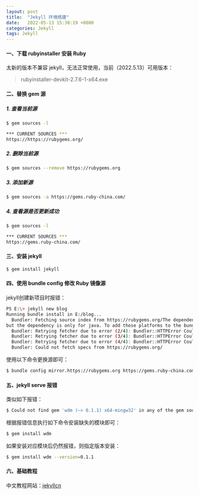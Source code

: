 ```yaml
---
layout: post
title:  "Jekyll 环境搭建"
date:   2022-05-13 15:30:19 +0800
categories: Jekyll
tags: Jekyll
---
```


#### 一、下载 rubyinstaller 安装 Ruby
太新的版本不兼容 jekyll，无法正常使用，当前（2022.5.13）可用版本：
>rubyinstaller-devkit-2.7.6-1-x64.exe

#### 二、替换 gem 源
##### 1. 查看当前源
```bash
$ gem sources -l
```

```bash
*** CURRENT SOURCES ***
https://https://rubygems.org/
```
##### 2. 删除当前源 
```bash
$ gem sources --remove https://rubygems.org
```
##### 3. 添加新源
```bash
$ gem sources -a https://gems.ruby-china.com/
```
##### 4. 查看源是否更新成功
```bash
$ gem sources -l
```
```bash
*** CURRENT SOURCES ***
https://gems.ruby-china.com/
```

#### 三、安装 jekyll
```bash
$ gem install jekyll
```

#### 四、使用 bundle config 修改 Ruby 镜像源
jekyll创建新项目时报错：
```bash
PS E:\> jekyll new blog
Running bundle install in E:/blog...
  Bundler: Fetching source index from https://rubygems.org/The dependency http_parser.rb (~> 0.6.0) will be unused by any of the platforms Bundler is installing for. Bundler is installing for x64-mingw32
but the dependency is only for java. To add those platforms to the bundle, run `bundle lock --add-platform java`.
  Bundler: Retrying fetcher due to error (2/4): Bundler::HTTPError Could not fetch specs from https://rubygems.org/
  Bundler: Retrying fetcher due to error (3/4): Bundler::HTTPError Could not fetch specs from https://rubygems.org/
  Bundler: Retrying fetcher due to error (4/4): Bundler::HTTPError Could not fetch specs from https://rubygems.org/
  Bundler: Could not fetch specs from https://rubygems.org/
```
使用以下命令更换源即可：
```bash
$ bundle config mirror.https://rubygems.org https://gems.ruby-china.com/
```

#### 五、jekyll serve 报错
类似如下报错：
```bash
$ Could not find gem 'wdm (~> 0.1.1) x64-mingw32' in any of the gem sources listed in your Gemfile.
```
根据报错信息执行如下命令安装缺失的模块即可：
```bash
$ gem install wdm
```
如果安装对应模块后仍然报错，则指定版本安装：
```bash
$ gem install wdm --version=0.1.1
```

#### 六、基础教程
中文教程网站：[jekyllcn](http://jekyllcn.com/)